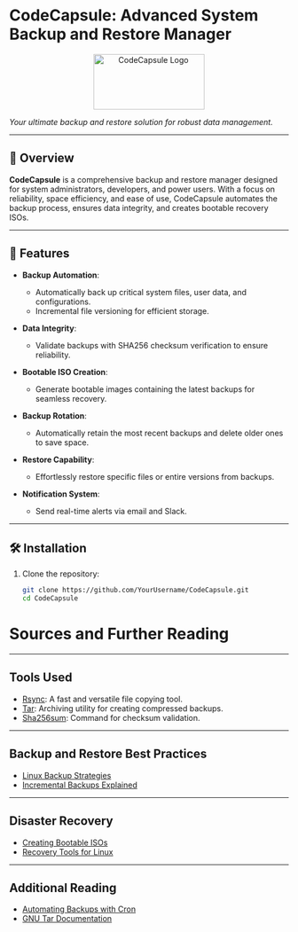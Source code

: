 # CodeCapsule: Advanced System Backup and Restore Manager

<p align="center">
  <img src="https://github.com/user-attachments/assets/4a7a2f8e-5cd7-46c6-9526-f58dd0c51177" alt="CodeCapsule Logo" width="200" height="100">
</p>

*Your ultimate backup and restore solution for robust data management.*

---

## 🌟 Overview

**CodeCapsule** is a comprehensive backup and restore manager designed for system administrators, developers, and power users. With a focus on reliability, space efficiency, and ease of use, CodeCapsule automates the backup process, ensures data integrity, and creates bootable recovery ISOs.

---

## 🚀 Features

- **Backup Automation**:
  - Automatically back up critical system files, user data, and configurations.
  - Incremental file versioning for efficient storage.

- **Data Integrity**:
  - Validate backups with SHA256 checksum verification to ensure reliability.

- **Bootable ISO Creation**:
  - Generate bootable images containing the latest backups for seamless recovery.

- **Backup Rotation**:
  - Automatically retain the most recent backups and delete older ones to save space.

- **Restore Capability**:
  - Effortlessly restore specific files or entire versions from backups.

- **Notification System**:
  - Send real-time alerts via email and Slack.

---

## 🛠️ Installation

1. Clone the repository:
   ```bash
   git clone https://github.com/YourUsername/CodeCapsule.git
   cd CodeCapsule
# Sources and Further Reading

---

## Tools Used

- [Rsync](https://rsync.samba.org/): A fast and versatile file copying tool.
- [Tar](https://www.gnu.org/software/tar/): Archiving utility for creating compressed backups.
- [Sha256sum](https://linux.die.net/man/1/sha256sum): Command for checksum validation.

---

## Backup and Restore Best Practices

- [Linux Backup Strategies](https://www.linux.com/tutorials/linux-backup-strategies/)
- [Incremental Backups Explained](https://en.wikipedia.org/wiki/Incremental_backup)

---

## Disaster Recovery

- [Creating Bootable ISOs](https://wiki.archlinux.org/title/ISO_image)
- [Recovery Tools for Linux](https://www.linuxjournal.com/content/rescue-linux)

---

## Additional Reading

- [Automating Backups with Cron](https://opensource.com/article/18/7/automate-backups-linux-cron)
- [GNU Tar Documentation](https://www.gnu.org/software/tar/manual/tar.html)

